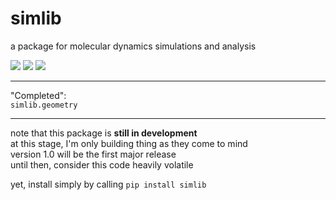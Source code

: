 simlib
======
a package for molecular dynamics simulations and analysis

<!--*master:*-->
<span style="white-space: nowrap;">
    <a href="https://travis-ci.com/github/LockhartLab/simlib"><img src="https://img.shields.io/pypi/v/simlib" /></a>
    <a href="https://travis-ci.com/github/LockhartLab/simlib"><img src="https://img.shields.io/travis/com/lockhartlab/simlib/master" /></a>
    <a href="https://codecov.io/gh/LockhartLab/simlib"><img src="https://img.shields.io/codecov/c/github/lockhartlab/simlib/master" /></a>
</span>

<!--
*dev:*  
<nobr><img src="https://img.shields.io/travis/com/lockhartlab/simlib/dev"  alt="build-status-dev"/></nobr>
<nobr><img src="https://img.shields.io/codecov/c/github/lockhartlab/simlib/dev" alt="coverage-dev"/></nobr>
<hr>
-->

<hr>

"Completed":  
`simlib.geometry`

<hr>


note that this package is **still in development**  
at this stage, I'm only building thing as they come to mind  
version 1.0 will be the first major release  
until then, consider this code heavily volatile

yet, install simply by calling ```pip install simlib```